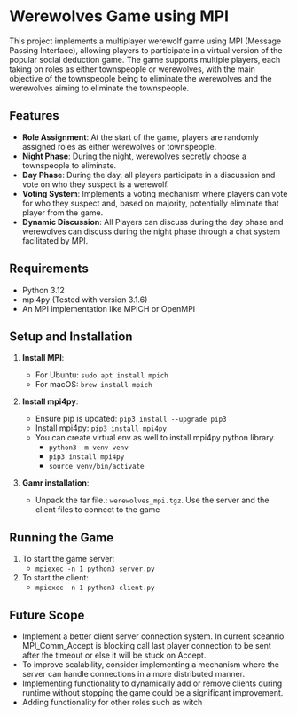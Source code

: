 # Werewolves Game using MPI

This project implements a multiplayer werewolf game using MPI (Message Passing Interface), allowing players to participate in a virtual version of the popular social deduction game. The game supports multiple players, each taking on roles as either townspeople or werewolves, with the main objective of the townspeople being to eliminate the werewolves and the werewolves aiming to eliminate the townspeople.

## Features

- **Role Assignment**: At the start of the game, players are randomly assigned roles as either werewolves or townspeople.
- **Night Phase**: During the night, werewolves secretly choose a townspeople to eliminate.
- **Day Phase**: During the day, all players participate in a discussion and vote on who they suspect is a werewolf.
- **Voting System**: Implements a voting mechanism where players can vote for who they suspect and, based on majority, potentially eliminate that player from the game.
- **Dynamic Discussion**: All Players can discuss during the day phase and werewolves can discuss during the night phase through a chat system facilitated by MPI.

## Requirements

- Python 3.12
- mpi4py (Tested with version 3.1.6)
- An MPI implementation like MPICH or OpenMPI

## Setup and Installation

1. **Install MPI**:
   - For Ubuntu: `sudo apt install mpich`
   - For macOS: `brew install mpich`

2. **Install mpi4py**:
    - Ensure pip is updated: `pip3 install --upgrade pip3`
   - Install mpi4py: `pip3 install mpi4py`
   - You can create virtual env as well to install mpi4py python library.
      - `python3 -m venv venv`
      - `pip3 install mpi4py`
      - `source venv/bin/activate` 

3. **Gamr installation**:
   - Unpack the tar file.: `werewolves_mpi.tgz`. Use the server and the client files to connect to the game

## Running the Game

1. To start the game server:
   - `mpiexec -n 1 python3 server.py`
2. To start the client:
   - `mpiexec -n 1 python3 client.py`

## Future Scope
- Implement a better client server connection system. In current sceanrio MPI_Comm_Accept is blocking call last player connection to be sent after the timeout or else it will be stuck on Accept. 
- To improve scalability, consider implementing a mechanism where the server can handle connections in a more distributed manner.
- Implementing functionality to dynamically add or remove clients during runtime without stopping the game could be a significant improvement.
- Adding functionality for other roles such as witch
